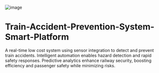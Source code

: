 ![image](https://github.com/user-attachments/assets/815459cf-8df1-452f-b4fb-e70fbcc1c10b)
# Train-Accident-Prevention-System-Smart-Platform
A real-time  low cost system using sensor integration to detect and prevent train accidents. Intelligent automation enables hazard detection and rapid safety responses. Predictive analytics enhance railway security, boosting efficiency and passenger safety while minimizing risks.
